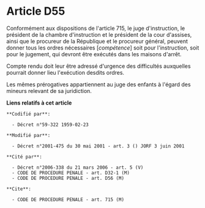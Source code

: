 # Article D55

Conformément aux dispositions de l'article 715, le juge d'instruction, le président de la chambre d'instruction et le
président de la cour d'assises, ainsi que le procureur de la République et le procureur général, peuvent donner tous les
ordres nécessaires [*compétence*] soit pour l'instruction, soit pour le jugement, qui devront être exécutés dans les maisons
d'arrêt. 

Compte rendu doit leur être adressé d'urgence des difficultés auxquelles pourrait donner lieu l'exécution desdits ordres. 

Les mêmes prérogatives appartiennent au juge des enfants à l'égard des mineurs relevant de sa juridiction.

**Liens relatifs à cet article**

	**Codifié par**:

	  - Décret n°59-322 1959-02-23

	**Modifié par**:

	  - Décret n°2001-475 du 30 mai 2001 - art. 3 () JORF 3 juin 2001

	**Cité par**:

	  - Décret n°2006-338 du 21 mars 2006 - art. 5 (V)
	  - CODE DE PROCEDURE PENALE - art. D32-1 (M)
	  - CODE DE PROCEDURE PENALE - art. D56 (M)

	**Cite**:

	  - CODE DE PROCEDURE PENALE - art. 715 (M)
